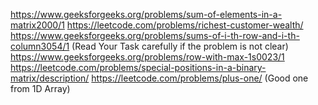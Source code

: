 https://www.geeksforgeeks.org/problems/sum-of-elements-in-a-matrix2000/1
https://leetcode.com/problems/richest-customer-wealth/
https://www.geeksforgeeks.org/problems/sums-of-i-th-row-and-i-th-column3054/1 (Read Your Task carefully if the problem is not clear)
https://www.geeksforgeeks.org/problems/row-with-max-1s0023/1
https://leetcode.com/problems/special-positions-in-a-binary-matrix/description/
https://leetcode.com/problems/plus-one/ (Good one from 1D Array)